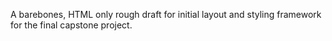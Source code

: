 A barebones, HTML only rough draft for initial layout and styling framework for
the final capstone project.
